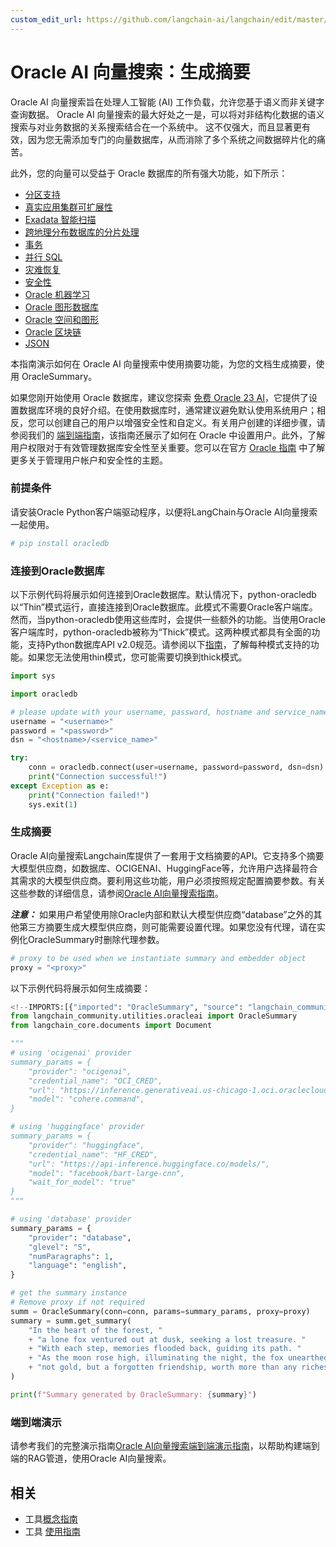```yaml
---
custom_edit_url: https://github.com/langchain-ai/langchain/edit/master/docs/docs/integrations/tools/oracleai.ipynb
---
```

# Oracle AI 向量搜索：生成摘要

Oracle AI 向量搜索旨在处理人工智能 (AI) 工作负载，允许您基于语义而非关键字查询数据。
Oracle AI 向量搜索的最大好处之一是，可以将对非结构化数据的语义搜索与对业务数据的关系搜索结合在一个系统中。
这不仅强大，而且显著更有效，因为您无需添加专门的向量数据库，从而消除了多个系统之间数据碎片化的痛苦。

此外，您的向量可以受益于 Oracle 数据库的所有强大功能，如下所示：

* [分区支持](https://www.oracle.com/database/technologies/partitioning.html)
* [真实应用集群可扩展性](https://www.oracle.com/database/real-application-clusters/)
* [Exadata 智能扫描](https://www.oracle.com/database/technologies/exadata/software/smartscan/)
* [跨地理分布数据库的分片处理](https://www.oracle.com/database/distributed-database/)
* [事务](https://docs.oracle.com/en/database/oracle/oracle-database/23/cncpt/transactions.html)
* [并行 SQL](https://docs.oracle.com/en/database/oracle/oracle-database/21/vldbg/parallel-exec-intro.html#GUID-D28717E4-0F77-44F5-BB4E-234C31D4E4BA)
* [灾难恢复](https://www.oracle.com/database/data-guard/)
* [安全性](https://www.oracle.com/security/database-security/)
* [Oracle 机器学习](https://www.oracle.com/artificial-intelligence/database-machine-learning/)
* [Oracle 图形数据库](https://www.oracle.com/database/integrated-graph-database/)
* [Oracle 空间和图形](https://www.oracle.com/database/spatial/)
* [Oracle 区块链](https://docs.oracle.com/en/database/oracle/oracle-database/23/arpls/dbms_blockchain_table.html#GUID-B469E277-978E-4378-A8C1-26D3FF96C9A6)
* [JSON](https://docs.oracle.com/en/database/oracle/oracle-database/23/adjsn/json-in-oracle-database.html)

本指南演示如何在 Oracle AI 向量搜索中使用摘要功能，为您的文档生成摘要，使用 OracleSummary。

如果您刚开始使用 Oracle 数据库，建议您探索 [免费 Oracle 23 AI](https://www.oracle.com/database/free/#resources)，它提供了设置数据库环境的良好介绍。在使用数据库时，通常建议避免默认使用系统用户；相反，您可以创建自己的用户以增强安全性和自定义。有关用户创建的详细步骤，请参阅我们的 [端到端指南](https://github.com/langchain-ai/langchain/blob/master/cookbook/oracleai_demo.ipynb)，该指南还展示了如何在 Oracle 中设置用户。此外，了解用户权限对于有效管理数据库安全性至关重要。您可以在官方 [Oracle 指南](https://docs.oracle.com/en/database/oracle/oracle-database/19/admqs/administering-user-accounts-and-security.html#GUID-36B21D72-1BBB-46C9-A0C9-F0D2A8591B8D) 中了解更多关于管理用户帐户和安全性的主题。

### 前提条件

请安装Oracle Python客户端驱动程序，以便将LangChain与Oracle AI向量搜索一起使用。


```python
# pip install oracledb
```

### 连接到Oracle数据库
以下示例代码将展示如何连接到Oracle数据库。默认情况下，python-oracledb以“Thin”模式运行，直接连接到Oracle数据库。此模式不需要Oracle客户端库。然而，当python-oracledb使用这些库时，会提供一些额外的功能。当使用Oracle客户端库时，python-oracledb被称为“Thick”模式。这两种模式都具有全面的功能，支持Python数据库API v2.0规范。请参阅以下[指南](https://python-oracledb.readthedocs.io/en/latest/user_guide/appendix_a.html#featuresummary)，了解每种模式支持的功能。如果您无法使用thin模式，您可能需要切换到thick模式。


```python
import sys

import oracledb

# please update with your username, password, hostname and service_name
username = "<username>"
password = "<password>"
dsn = "<hostname>/<service_name>"

try:
    conn = oracledb.connect(user=username, password=password, dsn=dsn)
    print("Connection successful!")
except Exception as e:
    print("Connection failed!")
    sys.exit(1)
```

### 生成摘要
Oracle AI向量搜索Langchain库提供了一套用于文档摘要的API。它支持多个摘要大模型供应商，如数据库、OCIGENAI、HuggingFace等，允许用户选择最符合其需求的大模型供应商。要利用这些功能，用户必须按照规定配置摘要参数。有关这些参数的详细信息，请参阅[Oracle AI向量搜索指南](https://docs.oracle.com/en/database/oracle/oracle-database/23/arpls/dbms_vector_chain1.html#GUID-EC9DDB58-6A15-4B36-BA66-ECBA20D2CE57)。

***注意：*** 如果用户希望使用除Oracle内部和默认大模型供应商“database”之外的其他第三方摘要生成大模型供应商，则可能需要设置代理。如果您没有代理，请在实例化OracleSummary时删除代理参数。


```python
# proxy to be used when we instantiate summary and embedder object
proxy = "<proxy>"
```

以下示例代码将展示如何生成摘要：


```python
<!--IMPORTS:[{"imported": "OracleSummary", "source": "langchain_community.utilities.oracleai", "docs": "https://python.langchain.com/api_reference/community/utilities/langchain_community.utilities.oracleai.OracleSummary.html", "title": "Oracle AI Vector Search: Generate Summary"}, {"imported": "Document", "source": "langchain_core.documents", "docs": "https://python.langchain.com/api_reference/core/documents/langchain_core.documents.base.Document.html", "title": "Oracle AI Vector Search: Generate Summary"}]-->
from langchain_community.utilities.oracleai import OracleSummary
from langchain_core.documents import Document

"""
# using 'ocigenai' provider
summary_params = {
    "provider": "ocigenai",
    "credential_name": "OCI_CRED",
    "url": "https://inference.generativeai.us-chicago-1.oci.oraclecloud.com/20231130/actions/summarizeText",
    "model": "cohere.command",
}

# using 'huggingface' provider
summary_params = {
    "provider": "huggingface",
    "credential_name": "HF_CRED",
    "url": "https://api-inference.huggingface.co/models/",
    "model": "facebook/bart-large-cnn",
    "wait_for_model": "true"
}
"""

# using 'database' provider
summary_params = {
    "provider": "database",
    "glevel": "S",
    "numParagraphs": 1,
    "language": "english",
}

# get the summary instance
# Remove proxy if not required
summ = OracleSummary(conn=conn, params=summary_params, proxy=proxy)
summary = summ.get_summary(
    "In the heart of the forest, "
    + "a lone fox ventured out at dusk, seeking a lost treasure. "
    + "With each step, memories flooded back, guiding its path. "
    + "As the moon rose high, illuminating the night, the fox unearthed "
    + "not gold, but a forgotten friendship, worth more than any riches."
)

print(f"Summary generated by OracleSummary: {summary}")
```

### 端到端演示
请参考我们的完整演示指南[Oracle AI向量搜索端到端演示指南](https://github.com/langchain-ai/langchain/tree/master/cookbook/oracleai_demo.ipynb)，以帮助构建端到端的RAG管道，使用Oracle AI向量搜索。



## 相关

- 工具[概念指南](/docs/concepts/#tools)
- 工具 [使用指南](/docs/how_to/#tools)
